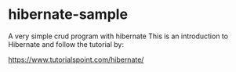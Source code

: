 # hibernate-sample
A very simple crud program with hibernate
This is an introduction to Hibernate and follow the tutorial by:

https://www.tutorialspoint.com/hibernate/
